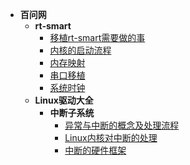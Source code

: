 - **百问网**
  - **rt-smart**
    - [移植rt-smart需要做的事](/_docs/course/100ask/rt-smart/01_移植rt-smart需要做的事.md)
    - [内核的启动流程](/_docs/course/100ask/rt-smart/02_内核的启动流程.md)
    - [内存映射](/_docs/course/100ask/rt-smart/03_内存映射.md)
    - [串口移植](/_docs/course/100ask/rt-smart/04_串口移植.md)
    - [系统时钟](/_docs/course/100ask/rt-smart/05_系统时钟.md)
  - **Linux驱动大全**
    - **中断子系统**
      - [异常与中断的概念及处理流程](/_docs/course/100ask/driver_summa/interrupt/01_异常与中断的概念及处理流程.md)
      - [Linux内核对中断的处理](/_docs/course/100ask/driver_summa/interrupt/02_Linux内核对中断的处理.md)
      - [中断的硬件框架](/_docs/course/100ask/driver_summa/interrupt/09_中断的硬件框架.md)